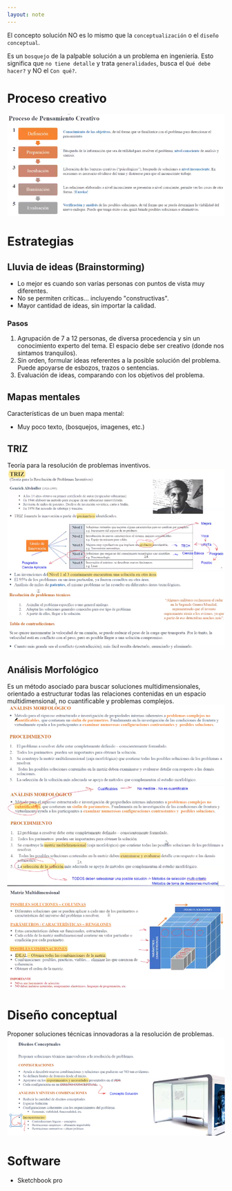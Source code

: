 ```yaml
---
layout: note
---
```


El concepto solución NO es lo mismo que la `conceptualización` o el `diseño conceptual`.

Es un `bosquejo` de la palpable solución a un problema en ingeniería. Esto significa que `no tiene detalle` y trata `generalidades`, busca el `Qué debe hacer?` y NO el `Con qué?`.

# Proceso creativo
![2e8bda1bfda3ba113aafd5469661c7ed.png](../../img/f461a191e35647df953fb792663266ee.png)

# Estrategias
## Lluvia de ideas (Brainstorming)
* Lo mejor es cuando son varías personas con puntos de vista muy diferentes.
* No se permiten críticas... incluyendo "constructivas".
* Mayor cantidad de ideas, sin importar la calidad.

### Pasos
1. Agrupación de 7 a 12 personas, de diversa procedencia y sin un conocimiento experto del tema. El espacio debe ser creativo (donde nos sintamos tranquilos).
2. Sin orden, formular ideas referentes a la posible solución del problema. Puede apoyarse de esbozos, trazos o sentencias.
3. Evaluación de ideas, comparando con los objetivos del problema.

## Mapas mentales
Características de un buen mapa mental:
* Muy poco texto, (bosquejos, imagenes, etc.)

## TRIZ
Teoría para la resolución de problemas inventivos.
![9ea8265a26b700cc00cf655989d075ec.png](../../img/f280b33841634b0b81cca61961156813.png)
![a65cc2332cbdd9f639831f0992660ed2.png](../../img/e71e52df9610417fb385ed70257ef0cd.png)

## Análisis Morfológico
Es un método asociado para buscar soluciones multidimensionales, orientado a estructurar todas las relaciones contenidas en un espacio multidimensional, no cuantificable y problemas complejos.
![a1f3338499f618d4372e955cf44e7ee1.png](../../img/32e2d714048f416d9c09bdc22bf64717.png)
![921b145685defee1385cff900b74b46e.png](../../img/39884b4dcecf4213a7a31610a64a24d6.png)
![3f580118bd4fa2b455e742f262842739.png](../../img/c9e3f8569a9e43f998144d7934132066.png)

# Diseño conceptual
Proponer soluciones técnicas innovadoras a la resolución de problemas.
![f3e6545365441346f9aab20ed491af27.png](../../img/bf017e0d3fdd4558b78437e17b781fda.png)

# Software
* Sketchbook pro